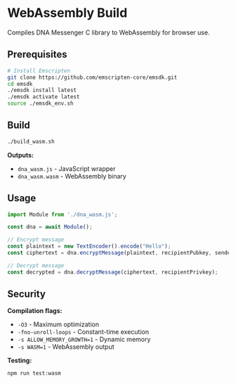 # WebAssembly Build

Compiles DNA Messenger C library to WebAssembly for browser use.

## Prerequisites

```bash
# Install Emscripten
git clone https://github.com/emscripten-core/emsdk.git
cd emsdk
./emsdk install latest
./emsdk activate latest
source ./emsdk_env.sh
```

## Build

```bash
./build_wasm.sh
```

**Outputs:**
- `dna_wasm.js` - JavaScript wrapper
- `dna_wasm.wasm` - WebAssembly binary

## Usage

```javascript
import Module from './dna_wasm.js';

const dna = await Module();

// Encrypt message
const plaintext = new TextEncoder().encode("Hello");
const ciphertext = dna.encryptMessage(plaintext, recipientPubkey, senderPrivkey);

// Decrypt message
const decrypted = dna.decryptMessage(ciphertext, recipientPrivkey);
```

## Security

**Compilation flags:**
- `-O3` - Maximum optimization
- `-fno-unroll-loops` - Constant-time execution
- `-s ALLOW_MEMORY_GROWTH=1` - Dynamic memory
- `-s WASM=1` - WebAssembly output

**Testing:**
```bash
npm run test:wasm
```
